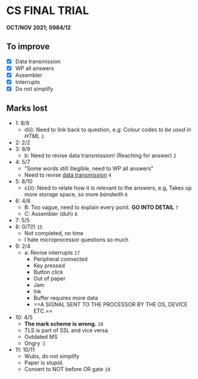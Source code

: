 # CS FINAL TRIAL
**OCT/NOV 2021;**
**0984/12**

## To improve
- [x] Data transmission
- [x] WP all answers
- [x] Assembler
- [x] Interrupts
- [x] Do not simplify

## Marks lost
* 1: 8/9
    - d(i): Need to link back to question, e.g: Colour codes *to be used in HTML* `1`
* 2: 2/2
* 3: 8/9
    - b: Need to revise data transmission! (Reaching for answer) `2`
* 4: 5/7
    - "Some words still illegible, need to WP all answers" 
    - Need to revise <u>data transmission</u> `4`
* 5: 8/10
    - c(ii): Need to relate how it is relevant to the answers, e.g, Takes up more *storage* space, so more *bandwith* `6`
* 6: 4/6
    - B: Too vague, need to explain every point. **GO INTO DETAIL** `7`
    - C: Assembler (duh) `8`
* 7: 5/5
* 8: 0/7(!) `15`
    - Not completed, no time
    - I hate microprocessor questions so much
* 9: 2/4
    - a: Revise interrupts `17`
        - Peripheral connected
        - Key pressed
        - Button click
        - Out of paper
        - Jam
        - Ink
        - Buffer requires more data
        - ==A SIGNAL SENT TO THE PROCESSOR BY THE OS, DEVICE ETC.==
* 10: 4/5
    - **The mark scheme is wrong.** `18`
    - TLS is part of SSL and vice versa
    - Outdated MS
    - Ongry :(
* 11: 10/11
    - Wubs, do not simplify 
    - Paper is stupid.
    - Convert to NOT before OR gate `19`